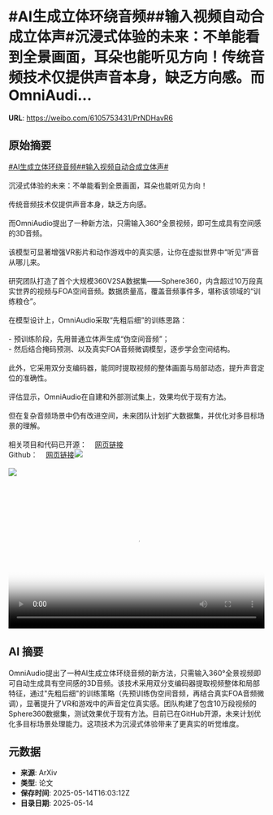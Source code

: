 # #AI生成立体环绕音频##输入视频自动合成立体声#沉浸式体验的未来：不单能看到全景画面，耳朵也能听见方向！传统音频技术仅提供声音本身，缺乏方向感。而OmniAudi...

**URL**: https://weibo.com/6105753431/PrNDHavR6

## 原始摘要

<a href="https://m.weibo.cn/search?containerid=231522type%3D1%26t%3D10%26q%3D%23AI%E7%94%9F%E6%88%90%E7%AB%8B%E4%BD%93%E7%8E%AF%E7%BB%95%E9%9F%B3%E9%A2%91%23&amp;extparam=%23AI%E7%94%9F%E6%88%90%E7%AB%8B%E4%BD%93%E7%8E%AF%E7%BB%95%E9%9F%B3%E9%A2%91%23" data-hide=""><span class="surl-text">#AI生成立体环绕音频#</span></a><a href="https://m.weibo.cn/search?containerid=231522type%3D1%26t%3D10%26q%3D%23%E8%BE%93%E5%85%A5%E8%A7%86%E9%A2%91%E8%87%AA%E5%8A%A8%E5%90%88%E6%88%90%E7%AB%8B%E4%BD%93%E5%A3%B0%23&amp;extparam=%23%E8%BE%93%E5%85%A5%E8%A7%86%E9%A2%91%E8%87%AA%E5%8A%A8%E5%90%88%E6%88%90%E7%AB%8B%E4%BD%93%E5%A3%B0%23" data-hide=""><span class="surl-text">#输入视频自动合成立体声#</span></a><br><br>沉浸式体验的未来：不单能看到全景画面，耳朵也能听见方向！<br><br>传统音频技术仅提供声音本身，缺乏方向感。<br><br>而OmniAudio提出了一种新方法，只需输入360°全景视频，即可生成具有空间感的3D音频。<br><br>该模型可显著增强VR影片和动作游戏中的真实感，让你在虚拟世界中“听见”声音从哪儿来。<br><br>研究团队打造了首个大规模360V2SA数据集——Sphere360，内含超过10万段真实世界的视频与FOA空间音频。数据质量高，覆盖音频事件多，堪称该领域的“训练粮仓”。<br><br>在模型设计上，OmniAudio采取“先粗后细”的训练思路：<br><br>- 预训练阶段，先用普通立体声生成“伪空间音频”；<br>- 然后结合掩码预测、以及真实FOA音频微调模型，逐步学会空间结构。<br><br>此外，它采用双分支编码器，能同时提取视频的整体画面与局部动态，提升声音定位的准确性。<br><br>评估显示，OmniAudio在自建和外部测试集上，效果均优于现有方法。<br><br>但在复杂音频场景中仍有改进空间，未来团队计划扩大数据集，并优化对多目标场景的理解。<br><br>相关项目和代码已开源：<a href="https://weibo.cn/sinaurl?u=https%3A%2F%2Fomniaudio-360v2sa.github.io%2F" data-hide=""><span class="url-icon"><img style="width: 1rem;height: 1rem" src="https://h5.sinaimg.cn/upload/2015/09/25/3/timeline_card_small_web_default.png" referrerpolicy="no-referrer"></span><span class="surl-text">网页链接</span></a><br>Github：<a href="https://weibo.cn/sinaurl?u=https%3A%2F%2Fgithub.com%2Fliuhuadai%2FOmniAudio" data-hide=""><span class="url-icon"><img style="width: 1rem;height: 1rem" src="https://h5.sinaimg.cn/upload/2015/09/25/3/timeline_card_small_web_default.png" referrerpolicy="no-referrer"></span><span class="surl-text">网页链接</span></a><img style="" src="https://tvax3.sinaimg.cn/large/006Fd7o3ly1i1f5he5o3wj30zk0k0jr9.jpg" referrerpolicy="no-referrer"><br><br><img style="" src="https://tvax2.sinaimg.cn/large/006Fd7o3gy1i1f5h0jm3xj30sg0sg1kx.jpg" referrerpolicy="no-referrer"><br><br><br clear="both"><div style="clear: both"></div><video controls="controls" poster="https://tvax4.sinaimg.cn/orj480/006Fd7o3ly1i1f5hebmzcj30zk0k0406.jpg" style="width: 100%"><source src="https://f.video.weibocdn.com/o0/dxDRzdxllx08oeVOKecg01041200tfNl0E010.mp4?label=mp4_720p&amp;template=1280x720.25.0&amp;ori=0&amp;ps=1CwnkDw1GXwCQx&amp;Expires=1747241920&amp;ssig=5vz2d6y5G2&amp;KID=unistore,video"><source src="https://f.video.weibocdn.com/o0/75HFpRMClx08oeVNA1Ow01041200flNB0E010.mp4?label=mp4_hd&amp;template=852x480.25.0&amp;ori=0&amp;ps=1CwnkDw1GXwCQx&amp;Expires=1747241920&amp;ssig=4SVCVuYqPf&amp;KID=unistore,video"><source src="https://f.video.weibocdn.com/o0/0NvejbD7lx08oeVNCauk010412009Qvd0E010.mp4?label=mp4_ld&amp;template=640x360.25.0&amp;ori=0&amp;ps=1CwnkDw1GXwCQx&amp;Expires=1747241920&amp;ssig=S3WuQsGw6A&amp;KID=unistore,video"><p>视频无法显示，请前往<a href="https://video.weibo.com/show?fid=1034%3A5166256417079367" target="_blank" rel="noopener noreferrer">微博视频</a>观看。</p></video>

## AI 摘要

OmniAudio提出了一种AI生成立体环绕音频的新方法，只需输入360°全景视频即可自动生成具有空间感的3D音频。该技术采用双分支编码器提取视频整体和局部特征，通过"先粗后细"的训练策略（先预训练伪空间音频，再结合真实FOA音频微调），显著提升了VR和游戏中的声音定位真实感。团队构建了包含10万段视频的Sphere360数据集，测试效果优于现有方法。目前已在GitHub开源，未来计划优化多目标场景处理能力。这项技术为沉浸式体验带来了更真实的听觉维度。

## 元数据

- **来源**: ArXiv
- **类型**: 论文
- **保存时间**: 2025-05-14T16:03:12Z
- **目录日期**: 2025-05-14
